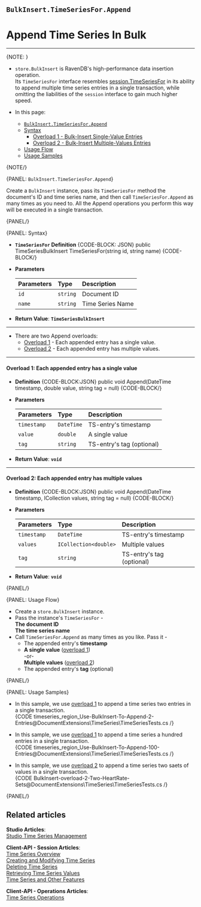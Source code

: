 ﻿## `BulkInsert.TimeSeriesFor.Append`
# Append Time Series In Bulk

---

{NOTE: }

* `store.BulkInsert` is RavenDB's high-performance data insertion operation.  
  Its `TimeSeriesFor` interface resembles [session.TimeSeriesFor](../../../../../document-extensions/timeseries/client-api/session-methods/append-ts-data) 
  in its ability to append multiple time series entries in a single transaction, 
  while omitting the liabilities of the `session` interface to gain much higher speed.  

* In this page:  
   * [`BulkInsert.TimeSeriesFor.Append`](../../../../../document-extensions/timeseries/client-api/store-operations/bulk-ts-operations/append-ts-data-in-bulk#bulkinsert.timeseriesfor.append)  
   * [Syntax](../../../../../document-extensions/timeseries/client-api/store-operations/bulk-ts-operations/append-ts-data-in-bulk#syntax)  
      * [Overload 1 - Bulk-Insert Single-Value Entries](../../../../../document-extensions/timeseries/client-api/store-operations/bulk-ts-operations/append-ts-data-in-bulk#overload-1-each-appended-entry-has-a-single-value)  
      * [Overload 2 - Bulk-Insert Multiple-Values Entries](../../../../../document-extensions/timeseries/client-api/store-operations/bulk-ts-operations/append-ts-data-in-bulk#overload-2-each-appended-entry-has-multiple-values)  
   * [Usage Flow](../../../../../document-extensions/timeseries/client-api/store-operations/bulk-ts-operations/append-ts-data-in-bulk#usage-flow)  
   * [Usage Samples](../../../../../document-extensions/timeseries/client-api/store-operations/bulk-ts-operations/append-ts-data-in-bulk#usage-samples)  

{NOTE/}

{PANEL: `BulkInsert.TimeSeriesFor.Append`}

Create a `BulkInsert` instance, pass its `TimeSeriesFor` method the document's ID 
and time series name, and then call `TimeSeriesFor.Append` as many times as you need 
to. All the Append operations you perform this way will be executed in 
a single transaction.  

{PANEL/}

{PANEL: Syntax}

* **`TimeSeriesFor` Definition**
    {CODE-BLOCK: JSON}
    public TimeSeriesBulkInsert TimeSeriesFor(string id, string name)
    {CODE-BLOCK/}

* **Parameters**  

    | Parameters | Type | Description |
    |:-------------|:-------------|:-------------|
    | `id` | `string` | Document ID |
    | `name` | `string` | Time Series Name |

* **Return Value**: **`TimeSeriesBulkInsert`**  

---

* There are two Append overloads:  
   * [Overload 1](../../../../../document-extensions/timeseries/client-api/store-operations/bulk-ts-operations/append-ts-data-in-bulk#overload-1-each-appended-entry-has-a-single-value) - 
     Each appended entry has a single value.  
   * [Overload 2](../../../../../document-extensions/timeseries/client-api/store-operations/bulk-ts-operations/append-ts-data-in-bulk#overload-2-each-appended-entry-has-multiple-values) - 
     Each appended entry has multiple values.  

---

#### Overload 1: Each appended entry has a single value  

* **Definition**
    {CODE-BLOCK:JSON}
    public void Append(DateTime timestamp, double value, string tag = null)
    {CODE-BLOCK/}

* **Parameters**  

    | Parameters | Type | Description |
    |:-------------|:-------------|:-------------|
    | `timestamp` | `DateTime` | TS-entry's timestamp |
    | `value` | `double` | A single value |
    | `tag` | `string` | TS-entry's tag (optional) |

* **Return Value**: **`void`**  

---

#### Overload 2: Each appended entry has multiple values  

* **Definition**
    {CODE-BLOCK:JSON}
    public void Append(DateTime timestamp, ICollection<double> values, string tag = null)
    {CODE-BLOCK/}

* **Parameters**  

    | Parameters | Type | Description |
    |:-------------|:-------------|:-------------|
    | `timestamp` | `DateTime` | TS-entry's timestamp |
    | `values` | `ICollection<double>` | Multiple values |
    | `tag` | `string` | TS-entry's tag (optional) |

* **Return Value**: **`void`**  

{PANEL/}

{PANEL: Usage Flow}

* Create a `store.BulkInsert` instance.  
* Pass the instance's `TimeSeriesFor` -  
  **The document ID**  
  **The time series name**  
* Call `TimeSeriesFor.Append` as many times as you like. Pass it -  
   * The appended entry's **timestamp**  
   * **A single value** ([overload 1](../../../../../document-extensions/timeseries/client-api/store-operations/bulk-ts-operations/append-ts-data-in-bulk#overload-1-each-appended-entry-has-a-single-value))  
     -or-  
     **Multiple values** ([overload 2](../../../../../document-extensions/timeseries/client-api/store-operations/bulk-ts-operations/append-ts-data-in-bulk#overload-2-each-appended-entry-has-multiple-values))  
   * The appended entry's **tag** (optional)  

{PANEL/}

{PANEL: Usage Samples}

* In this sample, we use [overload 1](../../../../../document-extensions/timeseries/client-api/store-operations/bulk-ts-operations/append-ts-data-in-bulk#overload-1-each-appended-entry-has-a-single-value) 
  to append a time series two entries in a single transaction.  
   {CODE timeseries_region_Use-BulkInsert-To-Append-2-Entries@DocumentExtensions\TimeSeries\TimeSeriesTests.cs /}  

* In this sample, we use [overload 1](../../../../../document-extensions/timeseries/client-api/store-operations/bulk-ts-operations/append-ts-data-in-bulk#overload-1-each-appended-entry-has-a-single-value) 
  to append a time series a hundred entries in a single transaction.  
   {CODE timeseries_region_Use-BulkInsert-To-Append-100-Entries@DocumentExtensions\TimeSeries\TimeSeriesTests.cs /}  

* In this sample, we use [overload 2](../../../../../document-extensions/timeseries/client-api/store-operations/bulk-ts-operations/append-ts-data-in-bulk#overload-2-each-appended-entry-has-multiple-values) 
  to append a time series two saets of values in a single transaction.  
   {CODE BulkInsert-overload-2-Two-HeartRate-Sets@DocumentExtensions\TimeSeries\TimeSeriesTests.cs /}  

{PANEL/}

## Related articles
**Studio Articles**:  
[Studio Time Series Management]()  

**Client-API - Session Articles**:  
[Time Series Overview]()  
[Creating and Modifying Time Series]()  
[Deleting Time Series]()  
[Retrieving Time Series Values]()  
[Time Series and Other Features]()  

**Client-API - Operations Articles**:  
[Time Series Operations]()  
